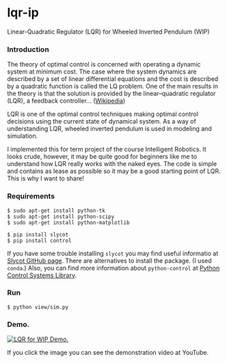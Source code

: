 # lqr-ip
Linear-Quadratic Regulator (LQR) for Wheeled Inverted Pendulum (WIP)

### Introduction

The theory of optimal control is concerned with operating a dynamic system at minimum cost. The case where the system dynamics are described by a set of linear differential equations and the cost is described by a quadratic function is called the LQ problem. One of the main results in the theory is that the solution is provided by the linear–quadratic regulator (LQR), a feedback controller... ([Wikipedia](https://en.wikipedia.org/wiki/Linear%E2%80%93quadratic_regulator))

LQR is one of the optimal control techniques making optimal control decisions using the current state of dynamical system. As a way of understanding LQR, wheeled inverted pendulum is used in modeling and simulation.

I implemented this for term project of the course Intelligent Robotics. It looks crude, however, it may be quite good for beginners like me to understand how LQR really works with the naked eyes. The code is simple and contains as lease as possible so it may be a good starting point of LQR. This is why I want to share!

### Requirements

```
$ sudo apt-get install python-tk
$ sudo apt-get install python-scipy
$ sudo apt-get install python-matplotlib

$ pip install slycot
$ pip install control
```
If you have some trouble installing `slycot` you may find useful informatio at [Slycot GitHub page](https://github.com/jgoppert/Slycot). There are alternatives to install the package. (I used `conda`.) Also, you can find more information about `python-control` at [Python Control Systems Library](http://python-control.readthedocs.io/en/latest/intro.html).

### Run

```
$ python view/sim.py
```

### Demo.

[![LQR for WIP Demo.](http://i3.ytimg.com/vi/K6Hm0M9G-kc/maxresdefault.jpg)](https://youtu.be/K6Hm0M9G-kc "LQR for WIP Demo.")

If you click the image you can see the demonstration video at YouTube.

